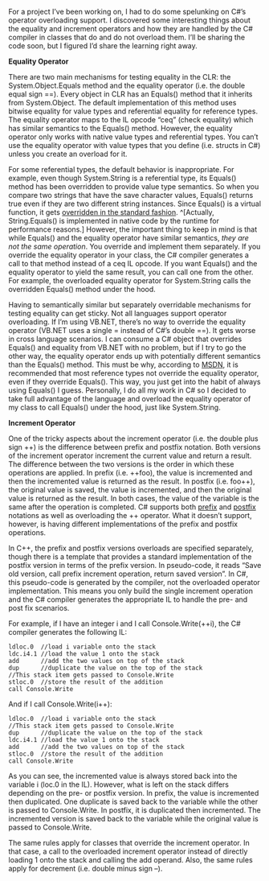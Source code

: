 For a project I’ve been working on, I had to do some spelunking on C\#’s
operator overloading support. I discovered some interesting things about
the equality and increment operators and how they are handled by the C\#
compiler in classes that do and do not overload them. I’ll be sharing
the code soon, but I figured I’d share the learning right away.

**Equality Operator**

There are two main mechanisms for testing equality in the CLR: the
System.Object.Equals method and the equality operator (i.e. the double
equal sign ==). Every object in CLR has an Equals() method that it
inherits from System.Object. The default implementation of this method
uses bitwise equality for value types and referential equality for
reference types. The equality operator maps to the IL opcode “ceq”
(check equality) which has similar semantics to the Equals() method.
However, the equality operator only works with native value types and
referential types. You can’t use the equality operator with value types
that you define (i.e. structs in C\#) unless you create an overload for
it.

For some referential types, the default behavior is inappropriate. For
example, even though System.String is a referential type, its Equals()
method has been overridden to provide value type semantics. So when you
compare two strings that have the save character values, Equals()
returns true even if they are two different string instances. Since
Equals() is a virtual function, it gets [overridden in the standard
fashion](http://msdn.microsoft.com/library/default.asp?url=/library/en-us/cpgenref/html/cpconequals.asp).
^[Actually, String.Equals() is implemented in native code by the runtime for performance reasons.]
However, the important thing to keep in mind is that while Equals() and
the equality operator have similar semantics, *they are not the same
operation*. You override and implement them separately. If you override
the equality operator in your class, the C\# compiler generates a call
to that method instead of a ceq IL opcode. If you want Equals() and the
equality operator to yield the same result, you can call one from the
other. For example, the overloaded equality operator for System.String
calls the overridden Equals() method under the hood.

Having to semantically similar but separately overridable mechanisms for
testing equality can get sticky. Not all languages support operator
overloading. If I’m using VB.NET, there’s no way to override the
equality operator (VB.NET uses a single = instead of C\#’s double ==).
It gets worse in cross language scenarios. I can consume a C\# object
that overrides Equals() and equality from VB.NET with no problem, but if
I try to go the other way, the equality operator ends up with
potentially different semantics than the Equals() method. This must be
why, according to
[MSDN](http://msdn.microsoft.com/library/en-us/cpgenref/html/cpconimplementingequalsoperator.asp),
it is recommended that most reference types not override the equality
operator, even if they override Equals(). This way, you just get into
the habit of always using Equals() I guess. Personally, I do all my work
in C\# so I decided to take full advantage of the language and overload
the equality operator of my class to call Equals() under the hood, just
like System.String.

**Increment Operator**

One of the tricky aspects about the increment operator (i.e. the double
plus sign ++) is the difference between prefix and postfix notation.
Both versions of the increment operator increment the current value and
return a result. The difference between the two versions is the order in
which these operations are applied. In prefix (i.e. ++foo), the value is
incremented and then the incremented value is returned as the result. In
postfix (i.e. foo++), the original value is saved, the value is
incremented, and then the original value is returned as the result. In
both cases, the value of the variable is the same after the operation is
completed. C\# supports both
[prefix](http://msdn.microsoft.com/library/en-us/csspec/html/vclrfcsharpspec_7_6_5.asp)
and
[postfix](http://msdn.microsoft.com/library/en-us/csspec/html/vclrfcsharpspec_7_6_5.asp)
notations as well as overloading the ++ operator. What it doesn’t
support, however, is having different implementations of the prefix and
postfix operations.

In C++, the prefix and postfix versions overloads are specified
separately, though there is a template that provides a standard
implementation of the postfix version in terms of the prefix version. In
pseudo-code, it reads “Save old version, call prefix increment
operation, return saved version”. In C\#, this pseudo-code is generated
by the compiler, not the overloaded operator implementation. This means
you only build the single increment operation and the C\# compiler
generates the appropriate IL to handle the pre- and post fix scenarios.

For example, if I have an integer i and I call Console.Write(++i), the
C\# compiler generates the following IL:

```cil
ldloc.0  //load i variable onto the stack
ldc.i4.1 //load the value 1 onto the stack
add      //add the two values on top of the stack
dup      //duplicate the value on the top of the stack
//This stack item gets passed to Console.Write
stloc.0  //store the result of the addition
call Console.Write
```

And if I call Console.Write(i++):

```cil
ldloc.0  //load i variable onto the stack
//This stack item gets passed to Console.Write
dup      //duplicate the value on the top of the stack
ldc.i4.1 //load the value 1 onto the stack
add      //add the two values on top of the stack
stloc.0  //store the result of the addition
call Console.Write
```

As you can see, the incremented value is always stored back into the
variable i (loc.0 in the IL). However, what is left on the stack differs
depending on the pre- or postfix version. In prefix, the value is
incremented then duplicated. One duplicate is saved back to the variable
while the other is passed to Console.Write. In postfix, it is duplicated
then incremented. The incremented version is saved back to the variable
while the original value is passed to Console.Write.

The same rules apply for classes that override the increment operator.
In that case, a call to the overloaded increment operator instead of
directly loading 1 onto the stack and calling the add operand. Also, the
same rules apply for decrement (i.e. double minus sign –).
